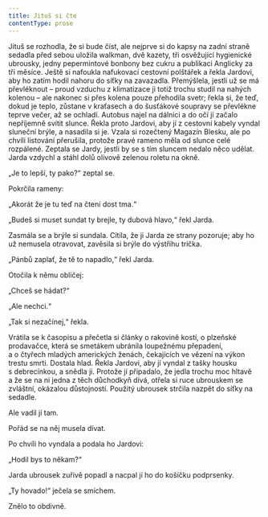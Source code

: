 ```yaml
---
title: Jituš si čte
contentType: prose
---
```


Jituš se rozhodla, že si bude číst, ale nejprve si do kapsy na zadní straně sedadla před sebou uložila walkman, dvě kazety, tři osvěžující hygienické ubrousky, jedny pepermintové bonbony bez cukru a publikaci Anglicky za tři měsíce. Ještě si nafoukla nafukovací cestovní polštářek a řekla Jardovi, aby ho zatím hodil nahoru do síťky na zavazadla. Přemýšlela, jestli už se má převléknout – proud vzduchu z klimatizace ji totiž trochu studil na nahých kolenou – ale nakonec si přes kolena pouze přehodila svetr; řekla si, že teď, dokud je teplo, zůstane v kraťasech a do šusťákové soupravy se převlékne teprve večer, až se ochladí. Autobus najel na dálnici a do očí jí začalo nepříjemně svítit slunce. Řekla proto Jardovi, aby jí z cestovní kabely vyndal sluneční brýle, a nasadila si je. Vzala si rozečtený Magazín Blesku, ale po chvíli listování přerušila, protože pravé rameno měla od slunce celé rozpálené. Zeptala se Jardy, jestli by se s tím sluncem nedalo něco udělat. Jarda vzdychl a stáhl dolů olivově zelenou roletu na okně.

„Je to lepší, ty pako?“ zeptal se.

Pokrčila rameny:

„Akorát že je tu teď na čtení dost tma.“

„Budeš si muset sundat ty brejle, ty dubová hlavo,“ řekl Jarda.

Zasmála se a brýle si sundala. Cítila, že ji Jarda ze strany pozoruje; aby ho už nemusela otravovat, zavěsila si brýle do výstřihu trička.

„Pánbů zaplať, že tě to napadlo,“ řekl Jarda.

Otočila k němu obličej:

„Chceš se hádat?“

„Ale nechci.“

„Tak si nezačínej,“ řekla.

Vrátila se k časopisu a přečetla si články o rakovině kostí, o plzeňské prodavačce, která se smetákem ubránila loupežnému přepadení, a o čtyřech mladých amerických ženách, čekajících ve vězení na výkon trestu smrti. Dostala hlad. Řekla Jardovi, aby jí vyndal z tašky housku s debrecínkou, a snědla ji. Protože jí připadalo, že jedla trochu moc hltavě a že se na ni jedna z těch důchodkyň dívá, otřela si ruce ubrouskem se zvláštní, okázalou důstojností. Použitý ubrousek strčila nazpět do síťky na sedadle.

Ale vadil jí tam.

Pořád se na něj musela dívat.

Po chvíli ho vyndala a podala ho Jardovi:

„Hodil bys to někam?“

Jarda ubrousek zuřivě popadl a nacpal jí ho do košíčku podprsenky.

„Ty hovado!“ ječela se smíchem.

Znělo to obdivně.
